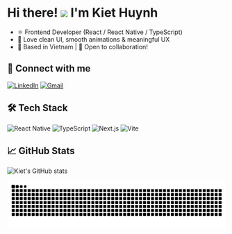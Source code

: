 # Hi there! <img src="https://media.giphy.com/media/hvRJCLFzcasrR4ia7z/giphy.gif" width="24px"> I'm Kiet Huynh

- ⚛️ Frontend Developer (React / React Native / TypeScript)
- 🎨 Love clean UI, smooth animations & meaningful UX
- 📍 Based in Vietnam | 💬 Open to collaboration!

## 🔗 Connect with me

[![LinkedIn](https://img.shields.io/badge/-LinkedIn-0A66C2?style=flat&logo=linkedin&logoColor=white)](https://www.linkedin.com/in/kiet-huynh-073223291/)
[![Gmail](https://img.shields.io/badge/-Gmail-D14836?style=flat&logo=gmail&logoColor=white)](mailto:kiethuynh0904@gmail.com)

## 🛠️ Tech Stack

<p align="left">
  <img src="https://img.shields.io/badge/React_Native-20232A?style=for-the-badge&logo=react&logoColor=61DAFB" alt="React Native"/>
  <img src="https://img.shields.io/badge/TypeScript-3178C6?style=for-the-badge&logo=typescript&logoColor=white" alt="TypeScript"/>
  <img src="https://img.shields.io/badge/Next.js-000000?style=for-the-badge&logo=next.js&logoColor=white" alt="Next.js"/>
  <img src="https://img.shields.io/badge/Vite-646CFF?style=for-the-badge&logo=vite&logoColor=FFD62E" alt="Vite"/>
</p>

## 📈 GitHub Stats

<p align="left">
  <img src="https://github-readme-stats.vercel.app/api?username=kiethuynh0904&show_icons=true&theme=buefy" alt="Kiet's GitHub stats" height="165"/>
</p>

<picture>
  <source media="(prefers-color-scheme: dark)" srcset="https://raw.githubusercontent.com/kiethuynh0904/kiethuynh0904/output/github-snake-dark.svg" />
  <source media="(prefers-color-scheme: light)" srcset="https://raw.githubusercontent.com/kiethuynh0904/kiethuynh0904/output/github-snake.svg" />
  <img alt="github-snake" src="https://raw.githubusercontent.com/kiethuynh0904/kiethuynh0904/output/github-snake.svg" />
</picture>
